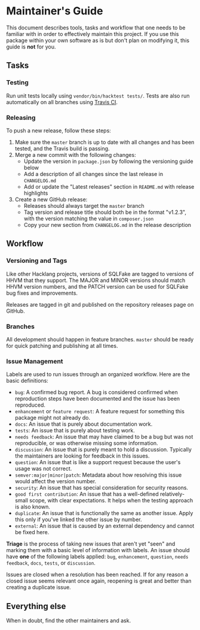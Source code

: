 # Maintainer's Guide

This document describes tools, tasks and workflow that one needs to be familiar with in order to effectively maintain
this project. If you use this package within your own software as is but don't plan on modifying it, this guide is
**not** for you.

## Tasks

### Testing

Run unit tests locally using `vendor/bin/hacktest tests/`. Tests are also run automatically on all branches using [Travis CI](https://travis-ci.org/slackhq/vscode-hack).

### Releasing

To push a new release, follow these steps:

1. Make sure the `master` branch is up to date with all changes and has been tested, and the Travis build is passing.
2. Merge a new commit with the following changes:
   - Update the version in `package.json` by following the versioning guide below
   - Add a description of all changes since the last release in `CHANGELOG.md`
   - Add or update the "Latest releases" section in `README.md` with release highlights
3. Create a new GitHub release:
   - Releases should always target the `master` branch
   - Tag version and release title should both be in the format "v1.2.3", with the version matching the value in `composer.json`
   - Copy your new section from `CHANGELOG.md` in the release description

## Workflow

### Versioning and Tags

Like other Hacklang projects, versions of SQLFake are tagged to versions of HHVM that they support. The MAJOR and MINOR versions should match HHVM version numbers, and the PATCH version can be used for SQLFake bug fixes and improvements.

Releases are tagged in git and published on the repository releases page on GitHub.

### Branches

All development should happen in feature branches. `master` should be ready for quick patching and publishing at all times.

### Issue Management

Labels are used to run issues through an organized workflow. Here are the basic definitions:

- `bug`: A confirmed bug report. A bug is considered confirmed when reproduction steps have been
  documented and the issue has been reproduced.
- `enhancement` or `feature request`: A feature request for something this package might not already do.
- `docs`: An issue that is purely about documentation work.
- `tests`: An issue that is purely about testing work.
- `needs feedback`: An issue that may have claimed to be a bug but was not reproducible, or was otherwise missing some information.
- `discussion`: An issue that is purely meant to hold a discussion. Typically the maintainers are looking for feedback in this issues.
- `question`: An issue that is like a support request because the user's usage was not correct.
- `semver:major|minor|patch`: Metadata about how resolving this issue would affect the version number.
- `security`: An issue that has special consideration for security reasons.
- `good first contribution`: An issue that has a well-defined relatively-small scope, with clear expectations. It helps when the testing approach is also known.
- `duplicate`: An issue that is functionally the same as another issue. Apply this only if you've linked the other issue by number.
- `external`: An issue that is caused by an external dependency and cannot be fixed here.

**Triage** is the process of taking new issues that aren't yet "seen" and marking them with a basic
level of information with labels. An issue should have **one** of the following labels applied:
`bug`, `enhancement`, `question`, `needs feedback`, `docs`, `tests`, or `discussion`.

Issues are closed when a resolution has been reached. If for any reason a closed issue seems
relevant once again, reopening is great and better than creating a duplicate issue.

## Everything else

When in doubt, find the other maintainers and ask.
